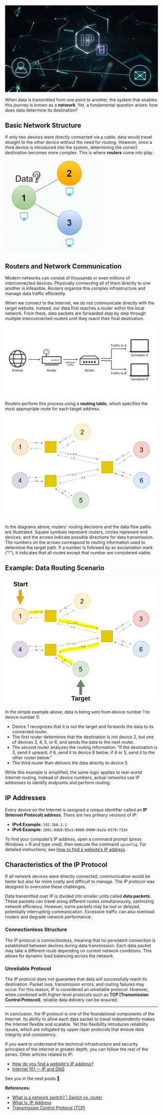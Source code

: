 ![internet](/img/ip-2.png)

When data is transmitted from one point to another, the system that enables this journey is known as a **network**. Yet, a fundamental question arises: how does data determine its destination?

## Basic Network Structure

If only two devices were directly connected via a cable, data would travel straight to the other device without the need for routing. However, once a third device is introduced into the system, determining the correct destination becomes more complex. This is where **routers** come into play.

![internet](/img/data.png)

## Routers and Network Communication

Modern networks can consist of thousands or even millions of interconnected devices. Physically connecting all of them directly to one another is infeasible. Routers organize this complex infrastructure and manage data traffic efficiently.

When we connect to the Internet, we do not communicate directly with the target website. Instead, our data first reaches a router within the local network. From there, data packets are forwarded step by step through multiple interconnected routers until they reach their final destination.

![internet](/img/internet-broadcasting.png)

Routers perform this process using a **routing table**, which specifies the most appropriate route for each target address.

![internet](/img/routing.png)

In the diagrams above, routers’ routing decisions and the data flow paths are illustrated. Square symbols represent routers, circles represent end devices, and the arrows indicate possible directions for data transmission. The numbers on the arrows correspond to routing information used to determine the target path. If a number is followed by an exclamation mark (“!”), it indicates that all routes except that number are considered viable.

## Example: Data Routing Scenario

![internet](/img/routing-1-en.png)

In the simple example above, data is being sent from device number 1 to device number 5:

- Device 1 recognizes that it is not the target and forwards the data to its connected router.
- The first router determines that the destination is not device 2, but one of devices 3, 4, 5, or 6, and sends the data to the next router.
- The second router analyzes the routing information: “If the destination is 3, send it upward; if 6, send it to device 6 below; if 4 or 5, send it to the other router below.”
- The third router then delivers the data directly to device 5.

While this example is simplified, the same logic applies to real-world Internet routing. Instead of device numbers, actual networks use IP addresses to identify endpoints and perform routing.

## IP Addresses

Every device on the Internet is assigned a unique identifier called an **IP (Internet Protocol) address**. There are two primary versions of IP:

- **IPv4 Example:** `192.168.1.1`
- **IPv6 Example:** `2001:0db8:85a3:0000:0000:8a2e:0370:7334`

To find your computer’s IP address, open a command prompt (press Windows + R and type cmd), then execute the command `ipconfig`. For detailed instructions, see [How to find a website’s IP address](https://aysedemirel.github.io/#/article/how-find-website-ip).

## Characteristics of the IP Protocol

If all network devices were directly connected, communication would be faster but also far more costly and difficult to manage. The IP protocol was designed to overcome these challenges.

Data transmitted over IP is divided into smaller units called **data packets**. These packets can travel along different routes simultaneously, optimizing network efficiency. However, some packets may be lost or delayed, potentially interrupting communication. Excessive traffic can also overload routers and degrade network performance.

### Connectionless Structure

The IP protocol is connectionless, meaning that no persistent connection is established between devices during data transmission. Each data packet may take a different route depending on current network conditions. This allows for dynamic load balancing across the network.

### Unreliable Protocol

The IP protocol does not guarantee that data will successfully reach its destination. Packet loss, transmission errors, and routing failures may occur. For this reason, IP is considered an unreliable protocol. However, when combined with higher-level protocols such as **TCP (Transmission Control Protocol)**, reliable data delivery can be ensured.

---

In conclusion, the IP protocol is one of the foundational components of the Internet. Its ability to allow each data packet to travel independently makes the Internet flexible and scalable. Yet this flexibility introduces reliability issues, which are mitigated by upper-layer protocols that ensure data integrity and consistency.

If you want to understand the technical infrastructure and security principles of the internet in greater depth, you can follow the rest of the series. Other articles related to IP:

- [How do you find a website's IP address?](https://aysedemirel.github.io/#/article/how-find-website-ip)
- [Internet 101 — IP and DNS](https://aysedemirel.github.io/#/article/ip-dns)

See you in the next posts 👋

**References:**

- [What is a network switch? | Switch vs. router](https://www.cloudflare.com/learning/network-layer/what-is-a-network-switch/)
- [What is: IP Address](https://www.wpbeginner.com/glossary/ip-address/)
- [Transmission Control Protocol (TCP)](https://www.tutorialspoint.com/internet_technologies/internet_protocols.htm)
